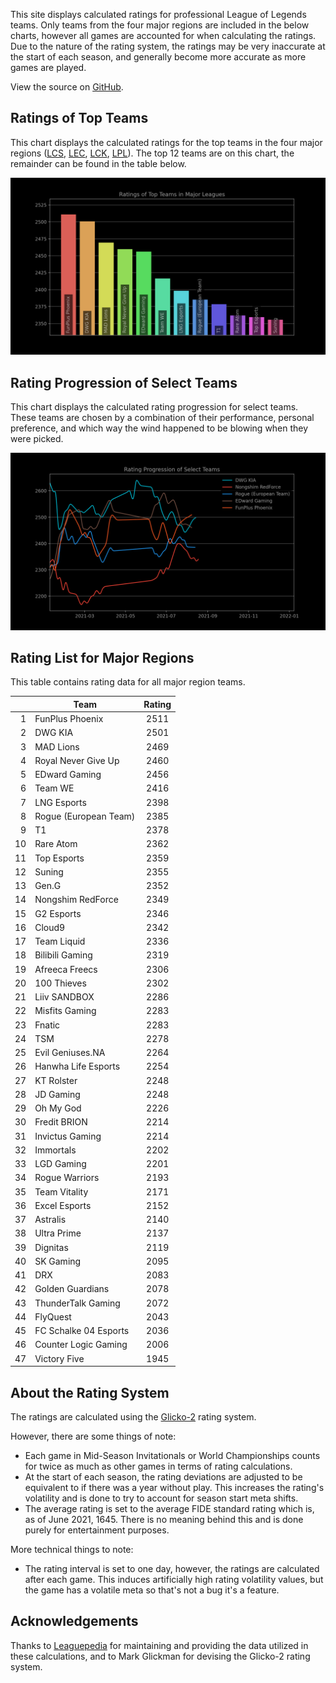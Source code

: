 This site displays calculated ratings for professional League of Legends teams.
Only teams from the four major regions are included in the below charts, however
all games are accounted for when calculating the ratings. Due to the nature of
the rating system, the ratings may be very inaccurate at the start of each
season, and generally become more accurate as more games are played.

View the source on [GitHub][2].

[comment]: <> (Ratings of Teams at MSI 2021)
[comment]: <> (----------------------------)
[comment]: <> (This chart displays the ratings of teams at the Mid-Season Invitational of 2021.)
[comment]: <> (Since MSI is the first international competition of the season, ratings at the)
[comment]: <> (start of the tournament will be based heavily on a team's dominance within their)
[comment]: <> (region, so teams from minor regions may have their ratings inflated.)

Ratings of Top Teams
--------------------

This chart displays the calculated ratings for the top teams in the four major
regions ([LCS][3], [LEC][4], [LCK][5], [LPL][6]). The top 12 teams are on this
chart, the remainder can be found in the table below.

[comment]: <> (Note: the top teams from minor leagues may have their ratings inflated if they )
[comment]: <> (dominated their league. This is because if there are no inter-region games, )
[comment]: <> (one's rating is solely based on their performance within their region.)

![image missing](https://raw.githubusercontent.com/xtevenx/ProRankings/master/data/output_bar.png "Ratings of Top Teams")

Rating Progression of Select Teams
----------------------------------

This chart displays the calculated rating progression for select teams. These
teams are chosen by a combination of their performance, personal preference, and
which way the wind happened to be blowing when they were picked.

![image missing](https://raw.githubusercontent.com/xtevenx/ProRankings/master/data/output_line.png "Rating Progression of Select Teams")

Rating List for Major Regions
-----------------------------

This table contains rating data for all major region teams.

| | Team | Rating |
| --: | --- | :-: |
| 1 | FunPlus Phoenix | 2511 |
| 2 | DWG KIA | 2501 |
| 3 | MAD Lions | 2469 |
| 4 | Royal Never Give Up | 2460 |
| 5 | EDward Gaming | 2456 |
| 6 | Team WE | 2416 |
| 7 | LNG Esports | 2398 |
| 8 | Rogue (European Team) | 2385 |
| 9 | T1 | 2378 |
| 10 | Rare Atom | 2362 |
| 11 | Top Esports | 2359 |
| 12 | Suning | 2355 |
| 13 | Gen.G | 2352 |
| 14 | Nongshim RedForce | 2349 |
| 15 | G2 Esports | 2346 |
| 16 | Cloud9 | 2342 |
| 17 | Team Liquid | 2336 |
| 18 | Bilibili Gaming | 2319 |
| 19 | Afreeca Freecs | 2306 |
| 20 | 100 Thieves | 2302 |
| 21 | Liiv SANDBOX | 2286 |
| 22 | Misfits Gaming | 2283 |
| 23 | Fnatic | 2283 |
| 24 | TSM | 2278 |
| 25 | Evil Geniuses.NA | 2264 |
| 26 | Hanwha Life Esports | 2254 |
| 27 | KT Rolster | 2248 |
| 28 | JD Gaming | 2248 |
| 29 | Oh My God | 2226 |
| 30 | Fredit BRION | 2214 |
| 31 | Invictus Gaming | 2214 |
| 32 | Immortals | 2202 |
| 33 | LGD Gaming | 2201 |
| 34 | Rogue Warriors | 2193 |
| 35 | Team Vitality | 2171 |
| 36 | Excel Esports | 2152 |
| 37 | Astralis | 2140 |
| 38 | Ultra Prime | 2137 |
| 39 | Dignitas | 2119 |
| 40 | SK Gaming | 2095 |
| 41 | DRX | 2083 |
| 42 | Golden Guardians | 2078 |
| 43 | ThunderTalk Gaming | 2072 |
| 44 | FlyQuest | 2043 |
| 45 | FC Schalke 04 Esports | 2036 |
| 46 | Counter Logic Gaming | 2006 |
| 47 | Victory Five | 1945 |

About the Rating System
-----------------------

The ratings are calculated using the [Glicko-2][1] rating system.

However, there are some things of note:

*   Each game in Mid-Season Invitationals or World Championships counts for
    twice as much as other games in terms of rating calculations.
*   At the start of each season, the rating deviations are adjusted to be
    equivalent to if there was a year without play. This increases the rating's
    volatility and is done to try to account for season start meta shifts.
*   The average rating is set to the average FIDE standard rating which is, as
    of June 2021, 1645. There is no meaning behind this and is done purely for
    entertainment purposes.

More technical things to note:

*   The rating interval is set to one day, however, the ratings are calculated
    after each game. This induces artificially high rating volatility values,
    but the game has a volatile meta so that's not a bug it's a feature.

Acknowledgements
----------------

Thanks to [Leaguepedia][7] for maintaining and providing the data utilized in
these calculations, and to Mark Glickman for devising the Glicko-2 rating
system.

[1]: http://www.glicko.net/glicko/glicko2.pdf
[2]: https://github.com/xtevenx/ProRankings
[3]: https://lol.fandom.com/wiki/LCS/2021_Season
[4]: https://lol.fandom.com/wiki/LEC/2021_Season
[5]: https://lol.fandom.com/wiki/LCK/2021_Season
[6]: https://lol.fandom.com/wiki/LPL/2021_Season
[7]: https://lol.fandom.com/Help:API_Documentation
